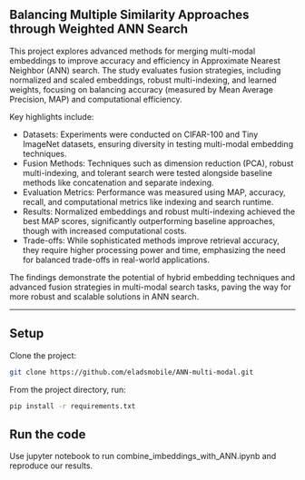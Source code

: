 ## Balancing Multiple Similarity Approaches through Weighted ANN Search
This project explores advanced methods for merging multi-modal embeddings to improve accuracy and efficiency in Approximate Nearest Neighbor (ANN) search. The study evaluates fusion strategies, including normalized and scaled embeddings, robust multi-indexing, and learned weights, focusing on balancing accuracy (measured by Mean Average Precision, MAP) and computational efficiency.

Key highlights include:

* Datasets: Experiments were conducted on CIFAR-100 and Tiny ImageNet datasets, ensuring diversity in testing multi-modal embedding techniques.
* Fusion Methods: Techniques such as dimension reduction (PCA), robust multi-indexing, and tolerant search were tested alongside baseline methods like concatenation and separate indexing.
* Evaluation Metrics: Performance was measured using MAP, accuracy, recall, and computational metrics like indexing and search runtime.
* Results: Normalized embeddings and robust multi-indexing achieved the best MAP scores, significantly outperforming baseline approaches, though with increased computational costs.
* Trade-offs: While sophisticated methods improve retrieval accuracy, they require higher processing power and time, emphasizing the need for balanced trade-offs in real-world applications.

The findings demonstrate the potential of hybrid embedding techniques and advanced fusion strategies in multi-modal search tasks, paving the way for more robust and scalable solutions in ANN search.

-----------------------------
## Setup
Clone the project:
```sh
git clone https://github.com/eladsmobile/ANN-multi-modal.git
```
From the project directory, run:
```sh
pip install -r requirements.txt
```

## Run the code
Use jupyter notebook to run combine_imbeddings_with_ANN.ipynb and reproduce our results.
